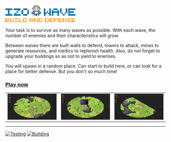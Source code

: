 ![IZOWAVE](./docs/logotype.png)

Your task is to survive as many waves as possible. With each wave, the number of enemies and their characteristics will grow.

Between waves there are built walls to defend, towers to attack, mines to generate resources, and medics to replenish health. Also, do not forget to upgrade your buildings so as not to yield to enemies.

You will spawn in a random place. Can start to build here, or can look for a place for better defense. But you don't so much time!

### __[Play now](https://izowave.neki.guru)__

|   |   |   |
|---|---|---|
| ![Preview 1](./docs/preview/1.png) | ![Preview 1](./docs/preview/2.png) | ![Preview 1](./docs/preview/3.png) |


---


[![Testing](https://github.com/neki-dev/izowave/actions/workflows/test.yml/badge.svg)](https://github.com/neki-dev/izowave/actions/workflows/test.yml)
[![Building](https://github.com/neki-dev/izowave/actions/workflows/build.yml/badge.svg)](https://github.com/neki-dev/izowave/actions/workflows/build.yml)